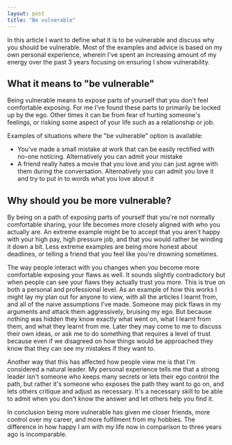 ```yaml
---
layout: post
title: "Be vulnerable"
---
```


In this article I want to define what it is to be vulnerable and discuss why you should be vulnerable. Most of the examples and advice is based on my own personal experience, wherein I've spent an increasing amount of my energy over the past 3 years focusing on ensuring I show vulnerability.

## What it means to "be vulnerable"

Being vulnerable means to expose parts of yourself that you don't feel comfortable exposing. For me I've found these parts to primarily be locked up by the ego. Other times it can be from fear of hurting someone's feelings, or risking some aspect of your life such as a relationship or job.

Examples of situations where the "be vulnerable" option is available:

* You've made a small mistake at work that can be easily rectified with no-one noticing. Alternatively you can admit your mistake
* A friend really hates a movie that you love and you can just agree with them during the conversation. Alternatively you can admit you love it and try to put in to words what you love about it

## Why should you be more vulnerable?

By being on a path of exposing parts of yourself that you're not normally comfortable sharing, your life becomes more closely aligned with who you actually are. An extreme example might be to accept that you aren't happy with your high pay, high pressure job, and that you would rather be winding it down a bit. Less extreme examples are being more honest about deadlines, or telling a friend that you feel like you're drowning sometimes.

The way people interact with you changes when you become more comfortable exposing your flaws as well. It sounds slightly contradictory but when people can see your flaws they actually trust you more. This is true on both a personal and professional level. As an example of how this works I might lay my plan out for anyone to view, with all the articles I learnt from, and all of the naive assumptions I've made. Someone may pick flaws in my arguments and attack them aggressively, bruising my ego. But because nothing was hidden they know exactly what went on, what I learnt from them, and what they learnt from me. Later they may come to me to discuss their own ideas, or ask me to do something that requires a level of trust because even if we disagreed on how things would be approached they know that they can see my mistakes if they want to.

Another way that this has affected how people view me is that I'm considered a natural leader. My personal experience tells me that a strong leader isn't someone who keeps many secrets or lets their ego control the path, but rather it's someone who exposes the path they want to go on, and lets others critique and adjust as necessary. It's a necessary skill to be able to admit when you don't know the answer and let others help you find it.

In conclusion being more vulnerable has given me closer friends, more control over my career, and more fulfilment from my hobbies. The difference in how happy I am with my life now in comparison to three years ago is incomparable.
